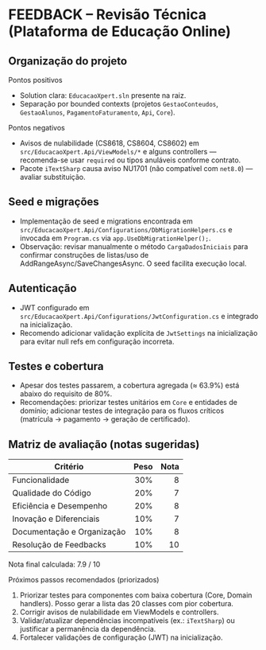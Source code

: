# FEEDBACK – Revisão Técnica (Plataforma de Educação Online)

## Organização do projeto
Pontos positivos
- Solution clara: `EducacaoXpert.sln` presente na raiz.
- Separação por bounded contexts (projetos `GestaoConteudos`, `GestaoAlunos`, `PagamentoFaturamento`, `Api`, `Core`).

Pontos negativos
- Avisos de nulabilidade (CS8618, CS8604, CS8602) em `src/EducacaoXpert.Api/ViewModels/*` e alguns controllers — recomenda-se usar `required` ou tipos anuláveis conforme contrato.
- Pacote `iTextSharp` causa aviso NU1701 (não compatível com `net8.0`) — avaliar substituição.

## Seed e migrações
- Implementação de seed e migrations encontrada em `src/EducacaoXpert.Api/Configurations/DbMigrationHelpers.cs` e invocada em `Program.cs` via `app.UseDbMigrationHelper();`.
- Observação: revisar manualmente o método `CargaDadosIniciais` para confirmar construções de listas/uso de AddRangeAsync/SaveChangesAsync. O seed facilita execução local.

## Autenticação
- JWT configurado em `src/EducacaoXpert.Api/Configurations/JwtConfiguration.cs` e integrado na inicialização.
- Recomendo adicionar validação explícita de `JwtSettings` na inicialização para evitar null refs em configuração incorreta.

## Testes e cobertura
- Apesar dos testes passarem, a cobertura agregada (≈ 63.9%) está abaixo do requisito de 80%.
- Recomendações: priorizar testes unitários em `Core` e entidades de domínio; adicionar testes de integração para os fluxos críticos (matrícula → pagamento → geração de certificado).

## Matriz de avaliação (notas sugeridas)
| Critério | Peso | Nota |
|---|---:|---:|
| Funcionalidade | 30% | 8 |
| Qualidade do Código | 20% | 7 |
| Eficiência e Desempenho | 20% | 8 |
| Inovação e Diferenciais | 10% | 7 |
| Documentação e Organização | 10% | 8 |
| Resolução de Feedbacks | 10% | 10 |

Nota final calculada: 7.9 / 10

Próximos passos recomendados (priorizados)
1. Priorizar testes para componentes com baixa cobertura (Core, Domain handlers). Posso gerar a lista das 20 classes com pior cobertura.
2. Corrigir avisos de nulabilidade em ViewModels e controllers.
3. Validar/atualizar dependências incompatíveis (ex.: `iTextSharp`) ou justificar a permanência da dependência.
4. Fortalecer validações de configuração (JWT) na inicialização.
